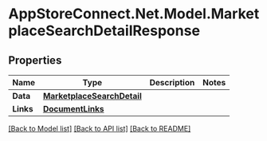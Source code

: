 # AppStoreConnect.Net.Model.MarketplaceSearchDetailResponse

## Properties

Name | Type | Description | Notes
------------ | ------------- | ------------- | -------------
**Data** | [**MarketplaceSearchDetail**](MarketplaceSearchDetail.md) |  | 
**Links** | [**DocumentLinks**](DocumentLinks.md) |  | 

[[Back to Model list]](../README.md#documentation-for-models) [[Back to API list]](../README.md#documentation-for-api-endpoints) [[Back to README]](../README.md)

